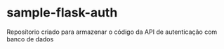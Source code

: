 # sample-flask-auth

Reposítorio criado para armazenar o código da API de autenticação com banco de dados
